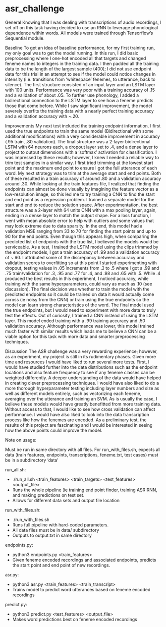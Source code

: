 # asr_challenge

General
Knowing that I was dealing with transcriptions of audio recordings, I set off on this task having decided to use an RNN to leverage phonological dependence within words. All models were trained through Tensorflow’s Sequential module. 


Baseline
        To get an idea of baseline performance, for my first training run, my only goal was to get the model running. In this run, I did basic preprocessing where I one-hot encoded all that targets and changed feneme names to integers in the training data. I then padded all the training data to be the length of the largest sample (400); I did not use endpoint data for this trial in an attempt to see if the model could notice changes in intensity (i.e. transitions from ‘whitespace’ fenemes, to utterance, back to silence). The first structure consisted of an input layer and an LSTM layer with 100 units. Performance was very poor with a training accuracy of .15 and a validation of about .05. To further use phonology, I added a bidirectional connection to the LSTM layer to see how a feneme predicts those that come before. While I saw significant improvement, the model severely overfits the training data with a nearly perfect training accuracy and a validation accuracy with ~.20. 
        
Improvements
        My next test included the training endpoint information. I first used the true endpoints to train the same model (Bidirectional with some additional modifications) with a very considerable improvement in accuracy (.95 train, .80 validation). The final structure was a 2-layer bidirectional LSTM with 64 neurons each, a dropout layer set to .4, and a dense layer to project to output dimensions with a ‘softmax’ activation for classification. I was impressed by these results; however, I knew I needed a reliable way to trim test samples in a similar way. I first tried trimming at the lowest start point and the maximum end point to ensure I got the full utterance of each word. My next strategy was to trim at the average start and end points. Both of these resulted in a train accuracy of around .80 and a validation accuracy around .30. 
        While looking at the train features file, I realized that finding the endpoints can almost be done visually by imagining the feature vector as a low-resolution image, so this led me to try training a CNN to find the start and end point as a regression problem. I trained a separate model for the start and end to reduce the solution space. After experimentation, the best structure was a 2-layer with 64 units CNN with a max pooling layer, again, ending in a dense layer to match the output shape. For a loss function, I went with mean absolute error to help with outliers and some values that may look extreme due to data sparsity. In the end, this model had a validation MSE ranging from 33 to 70 for finding the start points and up to 90 for the end points. Even though this appears high, when comparing the predicted list of endpoints with the true list, I believed the models would be serviceable. 
As a test, I trained the LSTM model using the clips trimmed by the endpoint models, I got a train accuracy of .99 and a validation accuracy of ~.60. I attributed some of the discrepancy between accuracy and validation scores to overfitting so at this point I started experimenting with dropout, testing values in .05 increments from .3 to .5 where I got a .99 and .75 train/validation for .3, .95 and .77 for .4, and .98 and .65 with .5. While .4 produced the best results in this experiment, I noticed accuracy, while training with the same hyperparameters, could vary as much as .10 (see discussion). The final decision was whether to train the model with the predicted endpoints so it could be trained on data it would actually come across (ie noisy from the CNN) or train using the true endpoints so the model can learn strong characteristics of the word. The final model used the true endpoints, but I would need to experiment with more data to truly test the effects.
Out of curiosity, I trained a CNN instead of using the LSTM layer. This model ended training with a .99 training accuracy and .50 validation accuracy. Although performance was lower, this model trained much faster with similar results which leads me to believe a CNN can be a viable option for this task with more data and smarter preprocessing techniques.


Discussion
        The ASR challenge was a very rewarding experience; however, as an experiment, my project is still in its rudimentary phases. Given more time and resources I would have liked to run several more tests. First, I would have studied further into the data distributions such as the endpoint locations and also feature frequency to see if any feneme classes can be weighted differently. A deeper understanding of the data would have helped in creating clever preprocessing techniques. I would have also liked to do a more thorough hyperparameter testing including layer numbers and size as well as different models entirely, such as vectorizing each feneme, averaging over the utterance and training an SVM. As is usually the case, I believe these models would have greatly benefitted from more training data. Without access to that, I would like to see how cross validation can affect performance. I would have also liked to look into the data transcription process like how the fenemes are encoded. 
        As a preliminary test, the results of this project are fascinating and I would be interested in seeing how the above points could improve the model. 


Note on usage:


Must be run in same directory with all files.
For run_with_files.sh, expects all data (train features, endpoints, transcriptions, feneme.txt, test cases) must be in a subdirectory ‘data’


run_all.sh:
* ./run_all.sh <train_features> <train_targets> <endpoints> <fenemes> <test_features> <output_file>
* Runs the whole pipeline (ie training end point finder, training ASR RNN, and making predictions on test set.
* Allows for different data sets and output file location


run_with_files.sh:
* ./run_with_files.sh
* Runs full pipeline with hard-coded parameters.
* All data files must be in data/ subdirectory
* Outputs to output.txt in same directory


endpoints.py:
* python3 endpoints.py <train_features> <endpoints> <fenemes>
* Given feneme encoded recordings and associated endpoints, predicts the start point and end point of new recordings.


asr.py:
* python3 asr.py <train_features> <train_transcript> <fenemes> <endpoints>
* Trains model to predict word utterances based on feneme encoded recordings


predict.py:
* python3 predict.py <test_features> <output_file>
* Makes word predictions best on feneme encoded recordings
